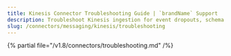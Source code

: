 ```yaml
---
title: Kinesis Connector Troubleshooting Guide | `brandName` Support
description: Troubleshoot Kinesis ingestion for event dropouts, schema mapping issues, or stream configuration errors.
slug: /connectors/messaging/kinesis/troubleshooting
---
```


{% partial file="/v1.8/connectors/troubleshooting.md" /%}
